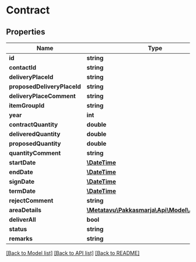 # Contract

## Properties
Name | Type | Description | Notes
------------ | ------------- | ------------- | -------------
**id** | **string** |  | [optional] 
**contactId** | **string** |  | [optional] 
**deliveryPlaceId** | **string** |  | [optional] 
**proposedDeliveryPlaceId** | **string** |  | [optional] 
**deliveryPlaceComment** | **string** |  | [optional] 
**itemGroupId** | **string** |  | [optional] 
**year** | **int** |  | [optional] 
**contractQuantity** | **double** |  | [optional] 
**deliveredQuantity** | **double** |  | [optional] 
**proposedQuantity** | **double** |  | [optional] 
**quantityComment** | **string** |  | [optional] 
**startDate** | [**\DateTime**](\DateTime.md) |  | [optional] 
**endDate** | [**\DateTime**](\DateTime.md) |  | [optional] 
**signDate** | [**\DateTime**](\DateTime.md) |  | [optional] 
**termDate** | [**\DateTime**](\DateTime.md) |  | [optional] 
**rejectComment** | **string** |  | [optional] 
**areaDetails** | [**\Metatavu\Pakkasmarja\Api\Model\AreaDetail[]**](AreaDetail.md) |  | [optional] 
**deliverAll** | **bool** |  | [optional] 
**status** | **string** |  | [optional] 
**remarks** | **string** |  | [optional] 

[[Back to Model list]](../README.md#documentation-for-models) [[Back to API list]](../README.md#documentation-for-api-endpoints) [[Back to README]](../README.md)


